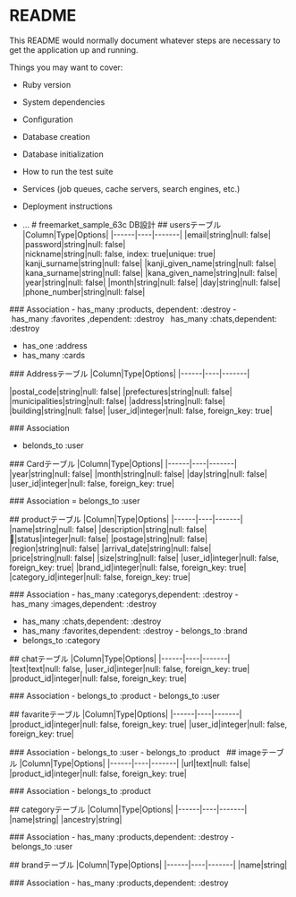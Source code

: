 # README

This README would normally document whatever steps are necessary to get the
application up and running.

Things you may want to cover:

* Ruby version

* System dependencies

* Configuration

* Database creation

* Database initialization

* How to run the test suite

* Services (job queues, cache servers, search engines, etc.)

* Deployment instructions

* ...
# freemarket_sample_63c DB設計
## usersテーブル
|Column|Type|Options|
|------|----|-------|
|email|string|null: false|
|password|string|null: false|
|nickname|string|null: false, index: true|unique: true|
|kanji_surname|string|null: false|
|kanji_given_name|string|null: false|
|kana_surname|string|null: false|
|kana_given_name|string|null: false|
|year|string|null: false|
|month|string|null: false|
|day|string|null: false|
|phone_number|string|null: false|

### Association
- has_many :products, dependent: :destroy
- has_many :favorites ,dependent: :destroy
  has_many :chats,dependent: :destroy
- has_one :address
- has_many :cards

### Addressテーブル
|Column|Type|Options|
|------|----|-------|

|postal_code|string|null: false|
|prefectures|string|null: false|
|municipalities|string|null: false|
|address|string|null: false|
|building|string|null: false|
|user_id|integer|null: false, foreign_key: true|

### Association
- belonds_to :user


### Cardテーブル
|Column|Type|Options|
|------|----|-------|
|year|string|null: false|
|month|string|null: false|
|day|string|null: false|
|user_id|integer|null: false, foreign_key: true|

### Association
= belongs_to :user
 

## productテーブル
|Column|Type|Options|
|------|----|-------|
|name|string|null: false|
|description|string|null: false|
|status|integer|null: false|
|postage|string|null: false|
|region|string|null: false|
|arrival_date|string|null: false|
|price|string|null: false|
|size|string|null: false|
|user_id|integer|null: false, foreign_key: true|
|brand_id|integer|null: false, foreign_key: true|
|category_id|integer|null: false, foreign_key: true|

### Association
- has_many :categorys,dependent: :destroy
- has_many :images,dependent: :destroy
- has_many :chats,dependent: :destroy
- has_many :favorites,dependent: :destroy
- belongs_to :brand
- belongs_to :category

## chatテーブル
|Column|Type|Options|
|------|----|-------|
|text|text|null: false,
|user_id|integer|null: false, foreign_key: true|
|product_id|integer|null: false, foreign_key: true|

### Association
- belongs_to :product
- belongs_to :user

## favariteテーブル
|Column|Type|Options|
|------|----|-------|
|product_id|integer|null: false, foreign_key: true|
|user_id|integer|null: false, foreign_key: true|

### Association
- belongs_to :user
- belongs_to :product
 
## imageテーブル
|Column|Type|Options|
|------|----|-------|
|url|text|null: false|
|product_id|integer|null: false, foreign_key: true|

### Association
- belongs_to :product

## categoryテーブル
|Column|Type|Options|
|------|----|-------|
|name|string|
|ancestry|string|

### Association
- has_many :products,dependent: :destroy
- belongs_to :user


## brandテーブル
|Column|Type|Options|
|------|----|-------|
|name|string|

### Association
- has_many :products,dependent: :destroy
